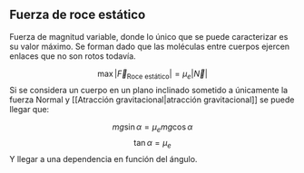 
## Fuerza de roce estático

Fuerza de magnitud variable, donde lo único que se puede caracterizar es su valor máximo. Se forman dado que las moléculas entre cuerpos ejercen enlaces que no son rotos todavía. 

$$\max|\vec{F}_{\text{Roce estático}}| = \mu_e |\vec{N}|$$ 
Si se considera un cuerpo en un plano inclinado sometido a únicamente la fuerza Normal y [[Atracción gravitacional|atracción gravitacional]] se puede llegar que: 

$$mg\sin\alpha = \mu_e mg\cos\alpha$$$$\tan\alpha = \mu_e$$ 
Y llegar a una dependencia en función del ángulo. 